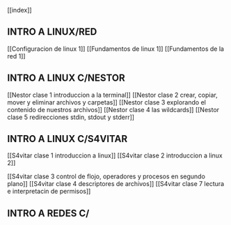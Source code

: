 [[index]]

## INTRO A LINUX/RED 
[[Configuracion de linux 1]]
[[Fundamentos de linux 1]]
[[Fundamentos de la red 1]]


## INTRO A LINUX C/NESTOR
[[Nestor clase 1 introduccion a la terminal]]
[[Nestor clase 2 crear, copiar, mover y eliminar archivos y carpetas]]
[[Nestor clase 3 explorando el contenido de nuestros archivos]]
[[Nestor clase 4 las wildcards]]
[[Nestor clase 5 redirecciones stdin, stdout y stderr]]



## INTRO A LINUX C/S4VITAR
[[S4vitar clase 1 introduccion a linux]]
[[S4vitar clase 2 introduccion a linux 2]]

[[S4vitar clase 3 control de flojo, operadores y procesos en segundo plano]]
[[S4vitar clase 4 descriptores de archivos]]
[[S4vitar clase 7 lectura e interpretacin de permisos]]






## INTRO A REDES C/














